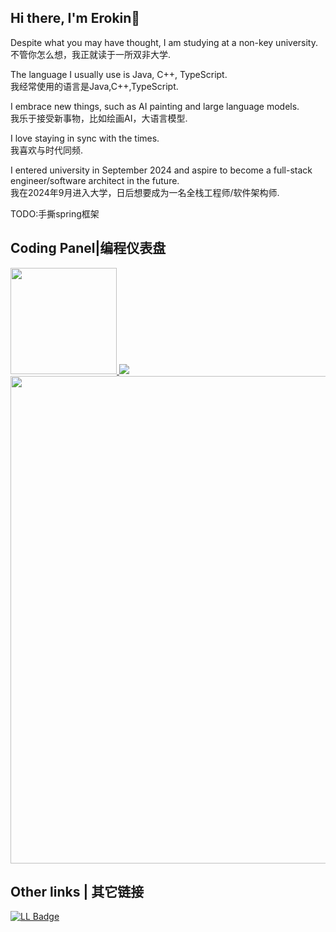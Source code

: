 ## Hi there, I'm Erokin👋

<!--
**Erokin/Erokin** is a ✨ _special_ ✨ repository because its `README.md` (this file) appears on your GitHub profile.

Here are some ideas to get you started:

- 🔭 I’m currently working on ...
- 🌱 I’m currently learning ...
- 👯 I’m looking to collaborate on ...
-  I’m looking for help with ...
- 💬 Ask me about ...
- 📫 How to reach me: ...
- 😄 Pronouns: ...
- ⚡ Fun fact: ...
-->

Despite what you may have thought, I am studying at a non-key university.  
不管你怎么想，我正就读于一所双非大学.  

The language I usually use is Java, C++, TypeScript.  
我经常使用的语言是Java,C++,TypeScript.

I embrace new things, such as AI painting and large language models.  
我乐于接受新事物，比如绘画AI，大语言模型.

 I love staying in sync with the times.  
 我喜欢与时代同频.

I entered university in September 2024 and aspire to become a full-stack engineer/software architect in the future.  
我在2024年9月进入大学，日后想要成为一名全栈工程师/软件架构师.



TODO:手撕spring框架


## Coding Panel|编程仪表盘

<a href="https://github.com/anuraghazra/github-readme-stats">
  <img src="https://github-readme-stats.vercel.app/api/top-langs/?username=EROQIN&layout=compact" height='170px'/>
</a>

<a href="https://github.com/anuraghazra/convoychat">
  <img src="https://github-readme-stats.vercel.app/api?username=EROQIN&count_private=true&show_icons=true&hide=issues" />
</a>
<div>
  <img src="https://wakatime.com/share/@36ece3cd-c2ad-45fa-a197-b94830147f38/7d1debca-3a81-4249-91cd-b0478b2d2230.svg" width='780px'/>
</div>



## Other links | 其它链接

<a href="https://gitee.com/erokin" target="_blank">
  <img src="https://img.shields.io/badge/Gitee-blue?style=for-the-badge&logo=gitee&logoColor=white" alt="LL Badge"/>
</a>
